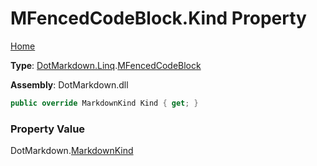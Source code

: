 # MFencedCodeBlock\.Kind Property

[Home](../../../../README.md)

**Type**: [DotMarkdown.Linq](../../README.md)\.[MFencedCodeBlock](../README.md)

**Assembly**: DotMarkdown\.dll

```csharp
public override MarkdownKind Kind { get; }
```

### Property Value

DotMarkdown\.[MarkdownKind](../../../MarkdownKind/README.md)

